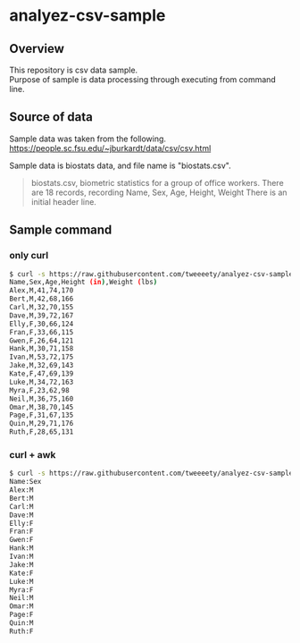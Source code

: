 # analyez-csv-sample

## Overview
This repository is csv data sample.  
Purpose of sample is data processing through executing from command line.  

## Source of data
Sample data was taken from the following.  
https://people.sc.fsu.edu/~jburkardt/data/csv/csv.html

Sample data is biostats data, and file name is "biostats.csv".

>biostats.csv, 
>biometric statistics for a group of office workers. There are 18 records, recording Name, Sex, Age, Height, Weight There is an initial header line.

## Sample command

### only curl
```sh
$ curl -s https://raw.githubusercontent.com/tweeeety/analyez-csv-sample/master/sample.csv
Name,Sex,Age,Height (in),Weight (lbs)
Alex,M,41,74,170
Bert,M,42,68,166
Carl,M,32,70,155
Dave,M,39,72,167
Elly,F,30,66,124
Fran,F,33,66,115
Gwen,F,26,64,121
Hank,M,30,71,158
Ivan,M,53,72,175
Jake,M,32,69,143
Kate,F,47,69,139
Luke,M,34,72,163
Myra,F,23,62,98
Neil,M,36,75,160
Omar,M,38,70,145
Page,F,31,67,135
Quin,M,29,71,176
Ruth,F,28,65,131
```

### curl + awk

```sh
$ curl -s https://raw.githubusercontent.com/tweeeety/analyez-csv-sample/master/sample.csv | awk -F"," '{print $1 ":" $2}'
Name:Sex
Alex:M
Bert:M
Carl:M
Dave:M
Elly:F
Fran:F
Gwen:F
Hank:M
Ivan:M
Jake:M
Kate:F
Luke:M
Myra:F
Neil:M
Omar:M
Page:F
Quin:M
Ruth:F
```

